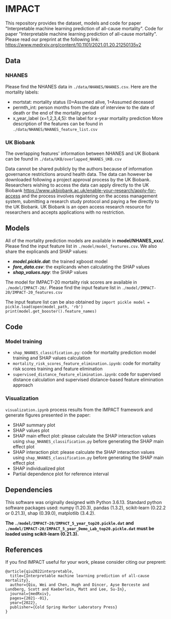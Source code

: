 # IMPACT
This repository provides the dataset, models and code for paper "Interpretable machine learning prediction of all-cause mortality".
Code for paper "Interpretable machine learning prediction of all-cause mortality". Please read our preprint at the following link: https://www.medrxiv.org/content/10.1101/2021.01.20.21250135v2


## Data

### NHANES
Please find the NHANES data in `./data/NHANES/NHANES.csv`.
Here are the mortality labels:
- mortstat: mortality status (0=Assumed alive, 1=Assumed deceased
- permth_int: person months from the date of interview to the date of death or the end of the mortality period
- x_year_label (x=1,2,3,4,5): the label for x-year mortality prediction
More description of the features can be found in `./data/NHANES/NHANES_feature_list.csv`

### UK Biobank
The overlapping features' information between NHANES and UK Biobank can be found in `./data/UKB/overlapped_NHANES_UKB.csv`

Data cannot be shared publicly by the authors because of information governance restrictions around health data. The data can however be downloaded following a project approval process by the UK Biobank. Researchers wishing to access the data can apply directly to the UK Biobank https://www.ukbiobank.ac.uk/enable-your-research/apply-for-access and the process involves registering on the access management system, submitting a research study protocol and paying a fee directly to the UK Biobank. UK Biobank is an open access research resource for researchers and accepts applications with no restriction.

## Models
All of the mortality prediction models are available in **model/NHANES_xxx/**. Please find the input feature list in `./model/model_features.csv`. We also share the explicands and SHAP values:
- **_model.pickle.dat_**: the trained xgboost model
- **_fore_data.csv_**: the explicands when calculating the SHAP values
- **_shap_values.npy_**: the SHAP values

The model for IMPACT-20 mortality risk scores are available in `./model/IMPACT-20/`. Please find the input feature list in `./model/IMPACT-20/IMPACT-20_features.csv`

The input feature list can be also obtained by
    ```
    import pickle
    model = pickle.load(open(model_path, 'rb')
    print(model.get_booster().feature_names)
    ```
## Code
### Model training
- `shap_NHANES_classification.py`: code for mortality prediction model training and SHAP values calculation
- `mortality_risk_scores_feature_elimination.ipynb`: code for mortality risk scores training and feature elimination
- `supervised_distance_feature_elimination.ipynb`: code for supervised distance calculation and supervised distance-based feature elimination approach
### Visualization
`visualization.ipynb` process results from the IMPACT framework and generate figures presented in the paper:
- SHAP summary plot
- SHAP values plot
- SHAP main effect plot: please calculate the SHAP interaction values using `shap_NHANES_classification.py` before generating the SHAP main effect plot
- SHAP interaction plot: please calculate the SHAP interaction values using `shap_NHANES_classification.py` before generating the SHAP main effect plot
- SHAP individualized plot
- Partial dependence plot for reference interval

## Dependencies 

This software was originally designed with Python 3.6.13. Standard python software packages used: numpy (1.20.3), pandas (1.3.2), scikit-learn (0.22.2 or 0.21.3), shap (0.39.0), matplotlib (3.4.2).

**The `./model/IMPACT-20/IMPACT_5_year_top20.pickle.dat` and `./model/IMPACT-20/IMPACT_5_year_Demo_Lab_top20.pickle.dat` must be loaded using scikit-learn (0.21.3).**

## References

If you find IMPACT useful for your work, please consider citing our preprent:

```
@article{qiu2022interpretable,
  title={Interpretable machine learning prediction of all-cause mortality},
  author={Qiu, Wei and Chen, Hugh and Dincer, Ayse Berceste and Lundberg, Scott and Kaeberlein, Matt and Lee, Su-In},
  journal={medRxiv},
  pages={2021--01},
  year={2022},
  publisher={Cold Spring Harbor Laboratory Press}
}
```

